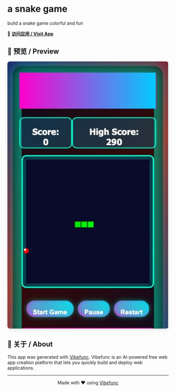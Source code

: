 # a snake game

build a snake game colorful and fun

🚀 **[访问应用 / Visit App](https://a-snake-game.vibefunc.com)**

## 📸 预览 / Preview

<div align="center">
  <img src="https://raw.githubusercontent.com/lilidan/a-snake-game/main/app-preview.png" alt="App Preview" width="600" style="border-radius: 8px; box-shadow: 0 4px 12px rgba(0,0,0,0.1);" />
</div>

## 📄 关于 / About

This app was generated with [Vibefunc](https://vibefunc.com). Vibefunc is an AI-powered free web app creation platform that lets you quickly build and deploy web applications.

---

<div align="center">
  <p>Made with ❤️ using <a href="https://vibefunc.com">Vibefunc</a></p>
</div>
